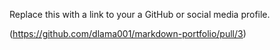 Replace this with a link to your a GitHub or social media profile.

(https://github.com/dlama001/markdown-portfolio/pull/3)
